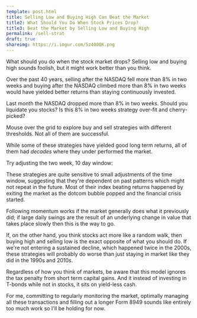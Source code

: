 ```yaml
---
template: post.html
title: Selling Low and Buying High Can Beat the Market
title2: What Should You Do When Stock Prices Drop? 
title3: Beat the Market by Selling Low and Buying High 
permalink: /sell-strat
draft: true
shareimg: https://i.imgur.com/5z400QK.png
---
```


<link rel="stylesheet" type="text/css" href="style.css">

What should you do when the stock market drops? Selling low and buying high sounds foolish, but it might work better than you think. 

Over the past 40 years, selling after the NASDAQ fell more than 8% in two weeks and buying after the NASDAQ climbed more than 8% in two weeks would have yielded better returns than staying continuously invested.

Last month the NASDAQ dropped more than 8% in two weeks. Should you liquidate you stocks? Is this 8% in two weeks strategy over-fit and cherry-picked?

Mouse over the grid to explore buy and sell strategies with different thresholds. Not all of them are successful.

<div id='double-chart'>
	<div id='graph'></div>
	<div id='grid'> </div>
</div>

<p id='decade-note'>While some of these strategies have yielded good long term returns, all of them had <i>decades</i> where they under performed the market.

<div id='decade-sm'></div>

Try adjusting the two week, <span id='slider-span'>10</span> day window: <span id='slider-chart'></span>

These strategies are quite sensitive to small adjustments of the time window, suggesting that they're dependent on past patterns which might not repeat in the future. Most of their index beating returns happened by exiting the market as the dotcom bubble popped and the financial crisis started. 

Following momentum works if the market generally does what it previously did; if large daily swings are the result of an underlying change in value that takes place slowly then this is the way to go. 

If, on the other hand, you think stocks act more like a random walk, then buying high and selling low is the exact opposite of what you should do. If we're not entering a sustained decline, which happened twice in the 2000s, these strategies will probably do worse than just staying in market like they did in the 1990s and 2010s. 

Regardless of how you think of markets, be aware that this model ignores the tax penalty from short term capital gains. And it instead of investing in T-bonds while not in stocks, it sits on yield-less cash. 

For me, committing to regularly monitoring the market, optimally managing all these transactions and filling out a longer Form 8949 sounds like entirely too much work so I'll be holding for now.

<script src='../worlds-group-2017/d3_.js'></script>
<script src='../worlds-group-2017/swoopy-drag.js'></script>
<script src='draw-line.js'></script>
<script src='_script.js'></script>
